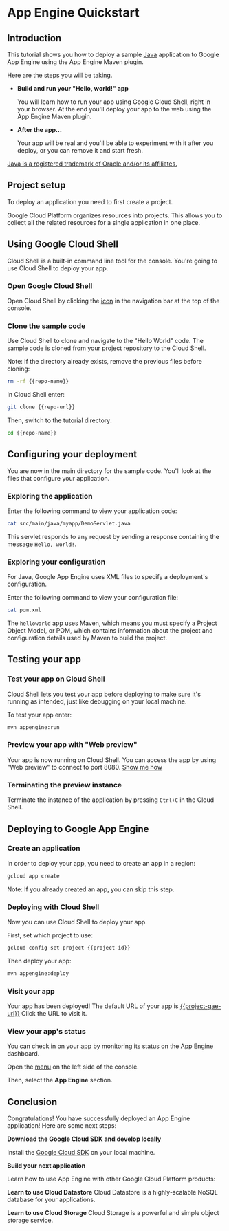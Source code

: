 # App Engine Quickstart

<walkthrough-test-start-page url="/getting-started?tutorial=java_gae_quickstart_2"/>

<walkthrough-tutorial-url url="https://cloud.google.com/appengine/docs/java/quickstart"/>

<walkthrough-watcher-constant key="repo-url" value="https://github.com/GoogleCloudPlatform/appengine-try-java" />

<walkthrough-watcher-constant key="repo-name" value="appengine-try-java"/>

## Introduction

This tutorial shows you how to deploy a sample [Java][java] application to
Google App Engine using the App Engine Maven plugin.

Here are the steps you will be taking.

*  **Build and run your "Hello, world!" app**

   You will learn how to run your app using Google Cloud Shell, right in your
   browser. At the end you'll deploy your app to the web using the App Engine
   Maven plugin.

*  **After the app...**

   Your app will be real and you'll be able to experiment with it after you
   deploy, or you can remove it and start fresh.


[Java is a registered trademark of Oracle and/or its affiliates.](walkthrough://footnote)

<walkthrough-devshell-precreate/>

## Project setup

To deploy an application you need to first create a project.

Google Cloud Platform organizes resources into projects. This allows you to
collect all the related resources for a single application in one place.

<walkthrough-project-setup></walkthrough-project-setup>

## Using Google Cloud Shell

Cloud Shell is a built-in command line tool for the console. You're going to
use Cloud Shell to deploy your app.

### Open Google Cloud Shell

Open Cloud Shell by clicking the
<walkthrough-cloud-shell-icon/>
[icon](walkthrough://spotlight-pointer?spotlightId=devshell-activate-button)
in the navigation bar at the top of the console.

### Clone the sample code

Use Cloud Shell to clone and navigate to the "Hello World" code. The sample
code is cloned from your project repository to the Cloud Shell.

Note: If the directory already exists, remove the previous files before
cloning:
```bash
rm -rf {{repo-name}}
```

In Cloud Shell enter:
```bash
git clone {{repo-url}}
```

Then, switch to the tutorial directory:
```bash
cd {{repo-name}}
```

## Configuring your deployment

You are now in the main directory for the sample code. You'll look at the
files that configure your application.

### Exploring the application
Enter the following command to view your application code:

```bash
cat src/main/java/myapp/DemoServlet.java
```

This servlet responds to any request by sending a response containing the
message `Hello, world!`.

### Exploring your configuration
For Java, Google App Engine uses XML files to specify a deployment's
configuration.

Enter the following command to view your configuration file:

```bash
cat pom.xml
```

The `helloworld` app uses Maven, which means you must specify a Project Object
Model, or POM, which contains information about the project and configuration
details used by Maven to build the project.

## Testing your app

### Test your app on Cloud Shell

Cloud Shell lets you test your app before deploying to make sure it's running
as intended, just like debugging on your local machine.

To test your app enter:

```bash
mvn appengine:run
```

<walkthrough-test-code-output
  text="module .* running at|Dev App Server is now running" />

### Preview your app with "Web preview"

Your app is now running on Cloud Shell. You can access the app by using "Web preview"
<walkthrough-web-preview-icon/>
to connect to port 8080.
[Show me how](walkthrough://spotlight-pointer?spotlightId=devshell-web-preview-button)

### Terminating the preview instance

Terminate the instance of the application by pressing `Ctrl+C` in the Cloud
Shell.

## Deploying to Google App Engine

### Create an application

In order to deploy your app, you need to create an app in a region:

```bash
gcloud app create
```

Note: If you already created an app, you can skip this step.

### Deploying with Cloud Shell

Now you can use Cloud Shell to deploy your app.

First, set which project to use:
```bash
gcloud config set project {{project-id}}
```

Then deploy your app:
```bash
mvn appengine:deploy
```

<walkthrough-test-code-output text="Deployed (module|service)" />

### Visit your app

Your app has been deployed! The default URL of your app is
[{{project-gae-url}}](http://{{project-gae-url}}) Click the URL to visit it.

### View your app's status

You can check in on your app by monitoring its status on the App Engine
dashboard.

Open the
[menu](walkthrough://spotlight-pointer?spotlightId=console-nav-menu)
on the left side of the console.

Then, select the **App Engine** section.

<walkthrough-menu-navigation sectionId="APPENGINE_SECTION"/>

## Conclusion

<walkthrough-conclusion-trophy></walkthrough-conclusion-trophy>

Congratulations! You have successfully deployed an App Engine application!
Here are some next steps:

**Download the Google Cloud SDK and develop locally**

Install the [Google Cloud SDK][cloud-sdk-installer]
on your local machine.

**Build your next application**

Learn how to use App Engine with other Google Cloud Platform products:

<walkthrough-tutorial-card
  url="appengine/docs/java/datastore/"
  icon="DATASTORE_SECTION"
  label="datastore">
**Learn to use Cloud Datastore**
Cloud Datastore is a highly-scalable NoSQL database for your applications.
</walkthrough-tutorial-card>

<walkthrough-tutorial-card
  url="appengine/docs/java/googlecloudstorageclient/setting-up-cloud-storage/"
  icon="STORAGE_SECTION"
  label="cloudStorage">
**Learn to use Cloud Storage**
Cloud Storage is a powerful and simple object storage service.
</walkthrough-tutorial-card>

[java]: https://java.com/
[cloud-sdk-installer]: https://cloud.google.com/sdk/downloads#interactive
